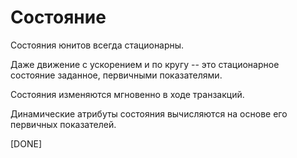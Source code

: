 ﻿
# Состояние #

Состояния юнитов всегда стационарны.

Даже движение с ускорением и по кругу -- это стационарное состояние заданное,
первичными показателями.

Состояния изменяются мгновенно в ходе транзакций.

Динамические атрибуты состояния вычисляются на основе его первичных показателей.

[DONE]